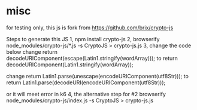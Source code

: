 # misc
for testing only, this js is fork from https://github.com/brix/crypto-js

Steps to generate this JS
1, npm install crypto-js
2, browserify node_modules/crypto-js/*.js -s CryptoJS > crypto-js.js
3, change the code below
   change 
   return decodeURIComponent(escape(Latin1.stringify(wordArray)));
   to
   return decodeURIComponent(Latin1.stringify(wordArray));
   
   change
   return Latin1.parse(unescape(encodeURIComponent(utf8Str)));
   to
   return Latin1.parse(decodeURI(encodeURIComponent(utf8Str)));

   or it will meet error in k6
4, the alternative step for #2
   browserify node_modules/crypto-js/index.js -s CryptoJS > crypto-js.js